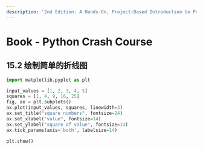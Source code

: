 ```yaml
---
description: '2nd Edition: A Hands-On, Project-Based Introduction to Programming'
---
```


# Book - Python Crash Course

## 15.2 绘制简单的折线图

```python
import matplotlib.pyplot as plt

input_values = [1, 2, 3, 4, 5]
squares = [1, 4, 9, 16, 25]
fig, ax = plt.subplots()
ax.plot(input_values, squares, linewidth=3)
ax.set_title("square numbers", fontsize=24)
ax.set_xlabel("value", fontsize=14)
ax.set_ylabel("square of value", fontsize=14)
ax.tick_params(axis='both', labelsize=14)

plt.show()

```

